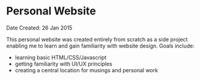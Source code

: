 Personal Website
=============
Date Created: 26 Jan 2015

This personal website was created entirely from scratch as a side project enabling me to learn and gain familiarity with website design.
Goals include:
* learning basic HTML/CSS/Javascript
* getting familiarity with UI/UX principles
* creating a central location for musings and personal work
